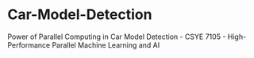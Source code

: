 # Car-Model-Detection
Power of Parallel Computing in Car Model Detection - CSYE 7105 - High-Performance Parallel Machine Learning and AI
